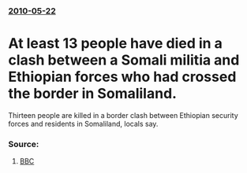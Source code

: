 ### [2010-05-22](/news/2010/05/22/index.md)

# At least 13 people have died in a clash between a Somali militia and Ethiopian forces who had crossed the border in Somaliland. 

Thirteen people are killed in a border clash between Ethiopian security forces and residents in Somaliland, locals say.


### Source:

1. [BBC](http://news.bbc.co.uk/2/hi/world/africa/10140805.stm)
